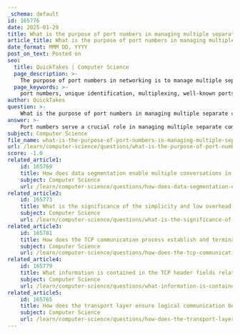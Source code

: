 ```yaml
---
_schema: default
id: 165776
date: 2025-01-29
title: What is the purpose of port numbers in managing multiple separate communications?
article_title: What is the purpose of port numbers in managing multiple separate communications?
date_format: MMM DD, YYYY
post_on_text: Posted on
seo:
  title: QuickTakes | Computer Science
  page_description: >-
    The purpose of port numbers in networking is to manage multiple separate communications by providing unique identifiers for each session, facilitating multiplexing, and categorizing ports to ensure effective application communication without interference.
  page_keywords: >-
    port numbers, unique identification, multiplexing, well-known ports, registered ports, private ports, socket pairs, TCP, UDP, networking, communication, simultaneous connections
author: QuickTakes
question: >-
    What is the purpose of port numbers in managing multiple separate communications?
answer: >-
    Port numbers serve a crucial role in managing multiple separate communications in networking. They are numerical identifiers that allow different services and applications running on a host to be distinguished from one another. Here are the key purposes of port numbers in this context:\n\n1. **Unique Identification**: Each communication session is associated with a unique combination of source and destination IP addresses and port numbers. This uniqueness allows multiple simultaneous connections to be established without interference. For example, a web server can handle multiple HTTP requests from different clients at the same time, each identified by different source port numbers.\n\n2. **Facilitating Multiplexing**: The transport layer protocols, such as TCP and UDP, utilize port numbers to enable multiplexing. This technique allows multiple conversations to occur simultaneously over a single communication channel. By interleaving different data streams, the network resources are used more efficiently.\n\n3. **Categorization of Ports**: Port numbers are categorized into three groups:\n   - **Well-known Ports (0-1023)**: Reserved for common services (e.g., HTTP uses port 80, HTTPS uses port 443).\n   - **Registered Ports (1024-49151)**: Assigned for specific applications.\n   - **Private/Dynamic Ports (49152-65535)**: Typically assigned dynamically by the operating system for ephemeral connections.\n\n4. **Socket Pairs**: Each connection is identified by a socket pair, which consists of the source IP address and source port number, along with the destination IP address and destination port number. This allows multiple processes on a host to distinguish themselves and communicate independently.\n\n5. **Support for Connection-oriented and Connectionless Protocols**: Both TCP (connection-oriented) and UDP (connectionless) protocols use port numbers to manage communications. TCP ensures reliable delivery and ordered data transmission, while UDP provides a simpler, best-effort delivery mechanism.\n\nIn summary, port numbers are essential for managing multiple simultaneous communications by providing unique identifiers for each session, facilitating multiplexing, and allowing efficient use of network resources. They enable applications to communicate effectively without conflict, ensuring that data is directed to the correct destination.
subject: Computer Science
file_name: what-is-the-purpose-of-port-numbers-in-managing-multiple-separate-communications.md
url: /learn/computer-science/questions/what-is-the-purpose-of-port-numbers-in-managing-multiple-separate-communications
score: -1.0
related_article1:
    id: 165769
    title: How does data segmentation enable multiple conversations in network communication?
    subject: Computer Science
    url: /learn/computer-science/questions/how-does-data-segmentation-enable-multiple-conversations-in-network-communication
related_article2:
    id: 165773
    title: What is the significance of the simplicity and low overhead of the UDP header?
    subject: Computer Science
    url: /learn/computer-science/questions/what-is-the-significance-of-the-simplicity-and-low-overhead-of-the-udp-header
related_article3:
    id: 165781
    title: How does the TCP communication process establish and terminate sessions?
    subject: Computer Science
    url: /learn/computer-science/questions/how-does-the-tcp-communication-process-establish-and-terminate-sessions
related_article4:
    id: 165779
    title: What information is contained in the TCP header fields related to sequence and acknowledgment?
    subject: Computer Science
    url: /learn/computer-science/questions/what-information-is-contained-in-the-tcp-header-fields-related-to-sequence-and-acknowledgment
related_article5:
    id: 165765
    title: How does the transport layer ensure logical communication between applications?
    subject: Computer Science
    url: /learn/computer-science/questions/how-does-the-transport-layer-ensure-logical-communication-between-applications
---
```


&nbsp;